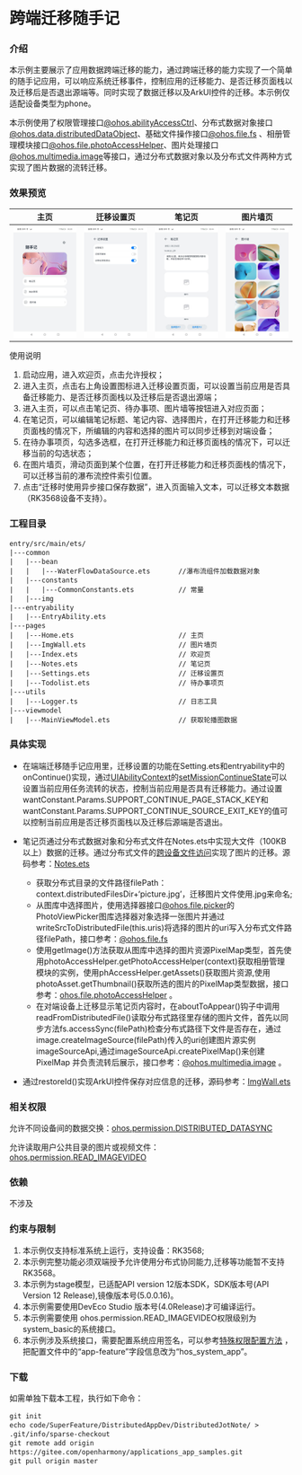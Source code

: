 # 跨端迁移随手记

### 介绍

本示例主要展示了应用数据跨端迁移的能力，通过跨端迁移的能力实现了一个简单的随手记应用，可以响应系统迁移事件，控制应用的迁移能力、是否迁移页面栈以及迁移后是否退出源端等。同时实现了数据迁移以及ArkUI控件的迁移。本示例仅适配设备类型为phone。

本示例使用了权限管理接口[@ohos.abilityAccessCtrl](https://gitee.com/openharmony/docs/blob/master/zh-cn/application-dev/reference/apis-ability-kit/js-apis-abilityAccessCtrl.md)、分布式数据对象接口[@ohos.data.distributedDataObject](https://gitee.com/openharmony/docs/blob/master/zh-cn/application-dev/reference/apis-arkdata/js-apis-data-distributedobject.md)、基础文件操作接口[@ohos.file.fs](https://gitee.com/openharmony/docs/blob/master/zh-cn/application-dev/reference/apis-core-file-kit/js-apis-file-fs.md) 、相册管理模块接口[@ohos.file.photoAccessHelper](https://gitee.com/openharmony/docs/blob/master/zh-cn/application-dev/reference/apis-media-library-kit/js-apis-photoAccessHelper.md)、图片处理接口[@ohos.multimedia.image](https://gitee.com/openharmony/docs/blob/master/zh-cn/application-dev/reference/apis-image-kit/js-apis-image.md)等接口，通过分布式数据对象以及分布式文件两种方式实现了图片数据的流转迁移。

### 效果预览

| 主页                             | 迁移设置页                           | 笔记页                            | 图片墙页                            |
| -------------------------------- | ------------------------------------ | --------------------------------- | ----------------------------------- |
| ![image](./screenshots/home.png) | ![image](./screenshots/settings.png) | ![image](./screenshots/notes.png) | ![image](./screenshots/imgwall.png) |

使用说明

1. 启动应用，进入欢迎页，点击允许授权；
2. 进入主页，点击右上角设置图标进入迁移设置页面，可以设置当前应用是否具备迁移能力、是否迁移页面栈以及迁移后是否退出源端；
3. 进入主页，可以点击笔记页、待办事项、图片墙等按钮进入对应页面；
4. 在笔记页，可以编辑笔记标题、笔记内容、选择图片，在打开迁移能力和迁移页面栈的情况下，所编辑的内容和选择的图片可以同步迁移到对端设备；
5. 在待办事项页，勾选多选框，在打开迁移能力和迁移页面栈的情况下，可以迁移当前的勾选状态；
6. 在图片墙页，滑动页面到某个位置，在打开迁移能力和迁移页面栈的情况下，可以迁移当前的瀑布流控件索引位置。
7. 点击“迁移时使用异步接口保存数据”，进入页面输入文本，可以迁移文本数据（RK3568设备不支持）。

### 工程目录

```
entry/src/main/ets/
|---common
|   |---bean
|   |   |---WaterFlowDataSource.ets       //瀑布流组件加载数据对象
|   |---constants
|   |   |---CommonConstants.ets           // 常量
|   |---img
|---entryability
|   |---EntryAbility.ets
|---pages
|   |---Home.ets                          // 主页
|   |---ImgWall.ets                       // 图片墙页
|   |---Index.ets                         // 欢迎页
|   |---Notes.ets                         // 笔记页
|   |---Settings.ets                      // 迁移设置页
|   |---Todolist.ets                      // 待办事项页
|---utils                             
|   |---Logger.ts                         // 日志工具
|---viewmodel                             
|   |---MainViewModel.ets                 // 获取轮播图数据
```

### 具体实现

- 在端端迁移随手记应用里，迁移设置的功能在Setting.ets和entryability中的onContinue()实现，通过[UIAbilityContext](https://gitee.com/openharmony/docs/blob/master/zh-cn/application-dev/reference/apis-ability-kit/js-apis-inner-application-uiAbilityContext.md)的[setMissionContinueState](https://gitee.com/openharmony/docs/blob/master/zh-cn/application-dev/reference/apis-ability-kit/js-apis-inner-application-uiAbilityContext.md#uiabilitycontextsetmissioncontinuestate10)可以设置当前应用任务流转的状态，控制当前应用是否具有迁移能力。通过设置wantConstant.Params.SUPPORT_CONTINUE_PAGE_STACK_KEY和wantConstant.Params.SUPPORT_CONTINUE_SOURCE_EXIT_KEY的值可以控制当前应用是否迁移页面栈以及迁移后源端是否退出。
- 笔记页通过分布式数据对象和分布式文件在Notes.ets中实现大文件（100KB以上）数据的迁移。通过分布式文件的[跨设备文件访问](https://gitee.com/openharmony/docs/blob/master/zh-cn/application-dev/file-management/file-access-across-devices.md)实现了图片的迁移。源码参考：[Notes.ets](entry/src/main/ets/pages/Notes.ets)
  
  * 获取分布式目录的文件路径filePath：context.distributedFilesDir+‘picture.jpg’，迁移图片文件使用.jpg来命名;
  * 从图库中选择图片，使用选择器接口[@ohos.file.picker](https://gitee.com/openharmony/docs/blob/master/zh-cn/application-dev/reference/apis-core-file-kit/js-apis-file-picker.md)的PhotoViewPicker图库选择器对象选择一张图片并通过writeSrcToDistributedFile(this.uris)将选择的图片的uri写入分布式文件路径filePath，接口参考：[@ohos.file.fs](https://gitee.com/openharmony/docs/blob/master/zh-cn/application-dev/reference/apis-core-file-kit/js-apis-file-fs.md)
  * 使用getImage()方法获取从图库中选择的图片资源PixelMap类型，首先使用photoAccessHelper.getPhotoAccessHelper(context)获取相册管理模块的实例，使用phAccessHelper.getAssets()获取图片资源,使用photoAsset.getThumbnail()获取所选的图片的PixelMap类型数据，接口参考：[ohos.file.photoAccessHelper](https://gitee.com/openharmony/docs/blob/master/zh-cn/application-dev/reference/apis-media-library-kit/js-apis-photoAccessHelper.md) 。
  * 在对端设备上迁移显示笔记页内容时，在aboutToAppear()钩子中调用readFromDistributedFile()读取分布式路径里存储的图片文件，首先以同步方法fs.accessSync(filePath)检查分布式路径下文件是否存在，通过image.createImageSource(filePath)传入的uri创建图片源实例imageSourceApi,通过imageSourceApi.createPixelMap()来创建PixelMap 并负责流转后展示，接口参考：[@ohos.multimedia.image](https://gitee.com/openharmony/docs/blob/master/zh-cn/application-dev/reference/apis-image-kit/js-apis-image.md) 。
- 通过restoreId()实现ArkUI控件保存对应信息的迁移，源码参考：[ImgWall.ets](entry/src/main/ets/pages/ImgWall.ets)

### 相关权限

允许不同设备间的数据交换：[ohos.permission.DISTRIBUTED_DATASYNC](https://gitee.com/openharmony/docs/blob/master/zh-cn/application-dev/security/AccessToken/permissions-for-all.md#ohospermissiondistributed_datasync)

允许读取用户公共目录的图片或视频文件：[ ohos.permission.READ_IMAGEVIDEO](https://gitee.com/openharmony/docs/blob/master/zh-cn/application-dev/security/AccessToken/permissions-for-system-apps.md#ohospermissionread_imagevideo)

### 依赖

不涉及

### 约束与限制

1. 本示例仅支持标准系统上运行，支持设备：RK3568;
2. 本示例完整功能必须双端授予允许使用分布式协同能力,迁移等功能暂不支持RK3568。
3. 本示例为stage模型，已适配API version 12版本SDK，SDK版本号(API Version 12 Release),镜像版本号(5.0.0.16)。
4. 本示例需要使用DevEco Studio 版本号(4.0Release)才可编译运行。
5. 本示例需要使用 ohos.permission.READ_IMAGEVIDEO权限级别为system_basic的系统接口。
6. 本示例涉及系统接口，需要配置系统应用签名，可以参考[特殊权限配置方法](https://gitee.com/openharmony/docs/blob/master/zh-cn/application-dev/security/hapsigntool-overview.md) ，把配置文件中的“app-feature”字段信息改为“hos_system_app”。

### 下载

如需单独下载本工程，执行如下命令：

```
git init
echo code/SuperFeature/DistributedAppDev/DistributedJotNote/ > .git/info/sparse-checkout
git remote add origin https://gitee.com/openharmony/applications_app_samples.git
git pull origin master
```

